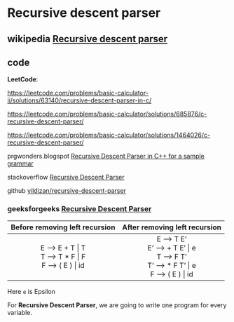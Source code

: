 # Recursive descent parser



## wikipedia [Recursive descent parser](https://en.wikipedia.org/wiki/Recursive_descent_parser)



## code

**LeetCode**:

https://leetcode.com/problems/basic-calculator-ii/solutions/63140/recursive-descent-parser-in-c/

https://leetcode.com/problems/basic-calculator/solutions/685876/c-recursive-descent-parser/

https://leetcode.com/problems/basic-calculator/solutions/1464026/c-recursive-descent-parser/



prgwonders.blogspot [Recursive Descent Parser in C++ for a sample grammar](https://prgwonders.blogspot.com/2017/10/recursive-descent-parser-in-c-for.html)

stackoverflow [Recursive Descent Parser](https://stackoverflow.com/questions/8767965/recursive-descent-parser)

github [yildizan/recursive-descent-parser](https://github.com/yildizan/recursive-descent-parser)



### geeksforgeeks [Recursive Descent Parser](https://www.geeksforgeeks.org/recursive-descent-parser/)



|               Before removing left recursion               |                After removing left recursion                 |
| :--------------------------------------------------------: | :----------------------------------------------------------: |
| E –> E + T \| T<br>  T –> T * F \| F<br>  F –> ( E ) \| id | E –> T E’<br>  E’ –> + T E’ \| e<br>  T –> F T’<br>  T’ –> * F T’ \| e<br>  F –> ( E ) \| id |

Here `e` is Epsilon

For **Recursive Descent Parser**, we are going to write one program for every variable. 

